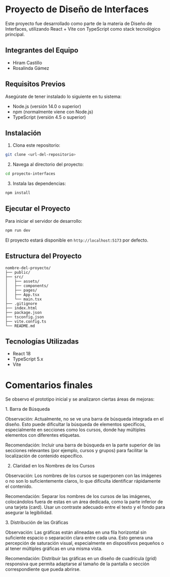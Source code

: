 # Proyecto de Diseño de Interfaces

Este proyecto fue desarrollado como parte de la materia de Diseño de Interfaces, utilizando React + Vite con TypeScript como stack tecnológico principal.

## Integrantes del Equipo
- Hiram Castillo
- Rosalinda Gámez

## Requisitos Previos

Asegúrate de tener instalado lo siguiente en tu sistema:
- Node.js (versión 14.0 o superior)
- npm (normalmente viene con Node.js)
- TypeScript (versión 4.5 o superior)

## Instalación

1. Clona este repositorio:
```bash
git clone <url-del-repositorio>
```

2. Navega al directorio del proyecto:
```bash
cd proyecto-interfaces
```

3. Instala las dependencias:
```bash
npm install
```

## Ejecutar el Proyecto

Para iniciar el servidor de desarrollo:

```bash
npm run dev
```

El proyecto estará disponible en `http://localhost:5173` por defecto.

## Estructura del Proyecto

```
nombre-del-proyecto/
├── public/
├── src/
│   ├── assets/
│   ├── components/
│   ├── pages/
│   ├── App.tsx
│   └── main.tsx
├── .gitignore
├── index.html
├── package.json
├── tsconfig.json
├── vite.config.ts
└── README.md
```

## Tecnologías Utilizadas

- React 18
- TypeScript 5.x
- Vite

# Comentarios finales

Se observo el prototipo inicial y se analizaron ciertas áreas de mejoras: 

1.⁠ ⁠Barra de Búsqueda 

Observación:
Actualmente, no se ve una barra de búsqueda integrada en el diseño. Esto puede dificultar la búsqueda de elementos specíficos, especialmente en secciones como los cursos, donde hay múltiples elementos con diferentes etiquetas. 

Recomendación:
Incluir una barra de búsqueda en la parte superior de las secciones relevantes (por ejemplo, cursos y grupos) para
facilitar la localización de contenido específico. 


2. Claridad en los Nombres de los Cursos

Observación:
Los nombres de los cursos se superponen con las imágenes o no son lo suficientemente claros, lo que dificulta identificar rápidamente el contenido. 

Recomendación:
Separar los nombres de los cursos de las imágenes, colocándolos fuera de estas en un área dedicada, como la parte inferior de una tarjeta (card). Usar un contraste adecuado entre el texto y el fondo para asegurar la legibilidad. 


3.⁠ ⁠Distribución de las Gráficas

Observación:
Las gráficas están alineadas en una fila horizontal sin suficiente espacio o separación clara entre cada una. Esto genera una percepción de saturación visual, especialmente en dispositivos pequeños o al tener múltiples gráficas en una misma vista.

Recomendación:
Distribuir las gráficas en un diseño de cuadrícula (grid) responsiva que permita adaptarse al tamaño de la pantalla o sección correspondiente que pueda abrirse.
